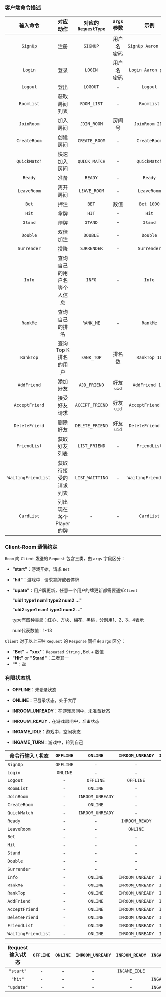 ### 客户端命令描述

|    输入命令    |    对应动作    | 对应的`RequestType` |  `args`参数 |         示例          |
| :------------: | :---------------: | :---------: | :-------------------: | :------------: |
|   `SignUp`   |   注册   |    `SIGNUP`     | 用户名 密码 | `SignUp Aaron pass` |
|   `Login`    |   登录  |     `LOGIN`     | 用户名 密码 | `Login Aaron pass`  |
|   `Logout`   |   登出   |    `LOGOUT`     |      -      |      `Logout`       |
|  `RoomList`  |  获取房间列表  |   `ROOM_LIST`   |      -      |     `RoomList`      |
|  `JoinRoom`  |  加入房间  |   `JOIN_ROOM`   |   房间号    |   `JoinRoom 202`    |
| `CreateRoom` | 创建房间 |  `CREATE_ROOM`  |      -      |     `CreateRoom`      |
| `QuickMatch` | 快速加入房间 |  `QUICK_MATCH`  |      -      |    `QuickMatch`     |
| `Ready` | 准备 | `READY` | - | `Ready` |
| `LeaveRoom` | 离开房间 | `LEAVE_ROOM` | - | `LeaveRoom` |
| `Bet` | 押注 | `BET` | 数值 | `Bet 1000` |
| `Hit` | 拿牌 | `HIT` | - | `Hit` |
| `Stand` | 停牌 | `STAND` | - | `Stand` |
| `Double` | 双倍加注 | `DOUBLE` | - | `Double` |
| `Surrender` | 投降 | `SURRENDER` | - | `Surrender` |
| `Info` | 查询自己的用户名等个人信息 | `INFO` | - | `Info` |
| `RankMe` | 查询自己的排名 | `RANK_ME` | - | `RankMe` |
| `RankTop` | 查询Top K排名的用户 | `RANK_TOP` | 排名数 | `RankTop 10` |
| `AddFriend` | 添加好友 | `ADD_FRIEND` | 好友`uid` | `AddFriend 110` |
| `AcceptFriend` | 接受好友请求 | `ACCEPT_FRIEND` | 好友`uid` | `AcceptFriend 119` |
| `DeleteFriend` | 删除好友 | `DELETE_FRIEND` | 好友`uid` | `DeleteFriend 114` |
| `FriendList` | 获取好友列表 | `LIST_FRIEND` | - | `FriendList` |
| `WaitingFriendList` | 获取待接受的请求列表 | `LIST_WAITTING` | - | `WaitingFriendList` |
| `CardList` | 列出现在各个Player的牌 | - | - | `CardList` |

### Client-Room 通信约定

`Room` 向 `Client`  发送的 `Request` 包含三类，由 `args` 字段区分：

- **“start”**：游戏开始，请求 `Bet`

- **"hit"**：游戏中，请求拿牌或者停牌

- **"upate"**：用户牌更新，任意一个用户的牌更新都需要通知`Client`

  **"uid1 type1 num1 type2 num2 ..."**

  **"uid2 type1 num1 type2 num2 ..."**

  type有四种类型：红心、方块、梅花、黑桃，分别用1、2、3、4表示

  num代表数值：1~13

  

`Client` 对于以上三种  `Request`  的 `Response` 同样由 `args` 区分：

- **"Bet"** + **"xxx"**：`Repeated String` , Bet + 数值
- **"Hit"** or **"Stand"**：二者其一
- **""**：空

### 有限状态机

- **OFFLINE**：未登录状态

- **ONLINE**：已登录状态，处于大厅

- **INROOM_UNREADY**：在游戏房间中，未准备状态
- **INROOM_READY**：在游戏房间中，准备状态
- **INGAME_IDLE**：游戏中，空闲状态
- **INGAME_TURN**：游戏中，轮到自己

| 命令行输入 \ 状态   | `OFFLINE` |     `ONLINE`     | `INROOM_UNREADY` | `INROOM_READY` | `INGAME_IDLE` | `INGAME_TURN` |
| ------------------- | :-------: | :--------------: | :--------------: | :------------: | :-----------: | :-----------: |
| `SignUp`            | `OFFLINE` |        -         |        -         |       -        |       -       |       -       |
| `Login`             | `ONLINE`  |        -         |        -         |       -        |       -       |       -       |
| `Logout`            |     -     |    `OFFLINE`     |    `OFFLINE`     |   `OFFLINE`    |   `OFFLINE`   |   `OFFLINE`   |
| `RoomList`          |     -     |     `ONLINE`     |        -         |       -        |       -       |       -       |
| `JoinRoom`          |     -     | `INROOM_UNREADY` |        -         |       -        |       -       |       -       |
| `CreateRoom`        |     -     |     `ONLINE`     |        -         |       -        |       -       |       -       |
| `QuickMatch`        |     -     | `INROOM_UNREADY` |        -         |       -        |       -       |       -       |
| `Ready`             |     -     |        -         |  `INROOM_READY`  |       -        |       -       |       -       |
| `LeaveRoom`         |     -     |        -         |     `ONLINE`     |    `ONLINE`    |   `ONLINE`    |   `ONLINE`    |
| `Bet`               |     -     |        -         |        -         |       -        |       -       | `INGAME_IDLE` |
| `Hit`               |     -     |        -         |        -         |       -        |       -       | `INGAME_IDLE` |
| `Stand`             |     -     |        -         |        -         |       -        |       -       | `INGAME_IDLE` |
| `Double`            |     -     |        -         |        -         |       -        | `INGAME_IDLE` | `INGAME_TURN` |
| `Surrender`         |     -     |        -         |        -         |       -        |   `ONLINE`    |   `ONLINE`    |
| `Info`              |     -     |     `ONLINE`     | `INROOM_UNREADY` | `INROOM_READY` |       -       |       -       |
| `RankMe`            |     -     |     `ONLINE`     | `INROOM_UNREADY` | `INROOM_READY` |       -       |       -       |
| `RankTop`           |     -     |     `ONLINE`     | `INROOM_UNREADY` | `INROOM_READY` |       -       |       -       |
| `AddFriend`         |     -     |     `ONLINE`     | `INROOM_UNREADY` | `INROOM_READY` |       -       |       -       |
| `AcceptFriend`      |     -     |     `ONLINE`     | `INROOM_UNREADY` | `INROOM_READY` |       -       |       -       |
| `DeleteFriend`      |     -     |     `ONLINE`     | `INROOM_UNREADY` | `INROOM_READY` |       -       |       -       |
| `FriendList`        |     -     |     `ONLINE`     | `INROOM_UNREADY` | `INROOM_READY` |       -       |       -       |
| `WaitingFriendList` |     -     |     `ONLINE`     | `INROOM_UNREADY` | `INROOM_READY` |       -       |       -       |

| Request输入\状态 | `OFFLINE` | `ONLINE` | `INROOM_UNREADY` | `INROOM_READY` | `INGAME_IDLE` | `INGAME_TURN` |
| :--------------: | :-------: | :------: | :--------------: | :------------: | :-----------: | :-----------: |
|    `"start"`     |     -     |    -     |        -         | `INGAME_IDLE`  |       -       |       -       |
|     `"hit"`      |     -     |    -     |        -         |       -        | `INGAME_TURN` |       -       |
|    `"update"`    |     -     |    -     |        -         |       -        | `INGAME_IDLE` |       -       |

